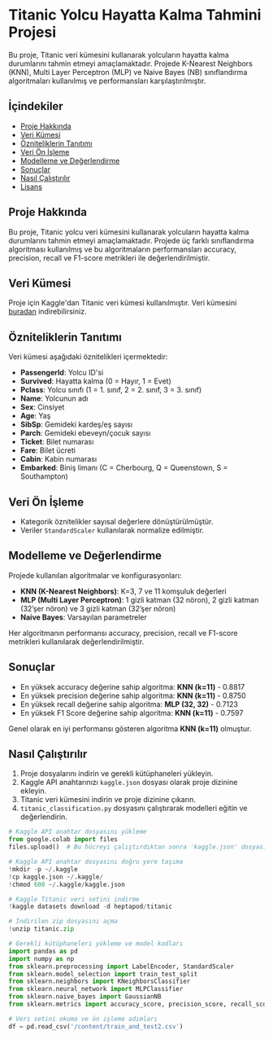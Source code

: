 # Titanic Yolcu Hayatta Kalma Tahmini Projesi

Bu proje, Titanic veri kümesini kullanarak yolcuların hayatta kalma durumlarını tahmin etmeyi amaçlamaktadır. Projede K-Nearest Neighbors (KNN), Multi Layer Perceptron (MLP) ve Naive Bayes (NB) sınıflandırma algoritmaları kullanılmış ve performansları karşılaştırılmıştır.

## İçindekiler
- [Proje Hakkında](#proje-hakkında)
- [Veri Kümesi](#veri-kümesi)
- [Özniteliklerin Tanıtımı](#özniteliklerin-tanıtımı)
- [Veri Ön İşleme](#veri-ön-işleme)
- [Modelleme ve Değerlendirme](#modelleme-ve-değerlendirme)
- [Sonuçlar](#sonuçlar)
- [Nasıl Çalıştırılır](#nasıl-çalıştırılır)
- [Lisans](#lisans)

## Proje Hakkında
Bu proje, Titanic yolcu veri kümesini kullanarak yolcuların hayatta kalma durumlarını tahmin etmeyi amaçlamaktadır. Projede üç farklı sınıflandırma algoritması kullanılmış ve bu algoritmaların performansları accuracy, precision, recall ve F1-score metrikleri ile değerlendirilmiştir.

## Veri Kümesi
Proje için Kaggle'dan Titanic veri kümesi kullanılmıştır. Veri kümesini [buradan](https://www.kaggle.com/datasets/heptapod/titanic) indirebilirsiniz.

## Özniteliklerin Tanıtımı
Veri kümesi aşağıdaki öznitelikleri içermektedir:

- **PassengerId**: Yolcu ID'si
- **Survived**: Hayatta kalma (0 = Hayır, 1 = Evet)
- **Pclass**: Yolcu sınıfı (1 = 1. sınıf, 2 = 2. sınıf, 3 = 3. sınıf)
- **Name**: Yolcunun adı
- **Sex**: Cinsiyet
- **Age**: Yaş
- **SibSp**: Gemideki kardeş/eş sayısı
- **Parch**: Gemideki ebeveyn/çocuk sayısı
- **Ticket**: Bilet numarası
- **Fare**: Bilet ücreti
- **Cabin**: Kabin numarası
- **Embarked**: Biniş limanı (C = Cherbourg, Q = Queenstown, S = Southampton)

## Veri Ön İşleme
- Kategorik öznitelikler sayısal değerlere dönüştürülmüştür.
- Veriler `StandardScaler` kullanılarak normalize edilmiştir.

## Modelleme ve Değerlendirme
Projede kullanılan algoritmalar ve konfigurasyonları:

- **KNN (K-Nearest Neighbors)**: K=3, 7 ve 11 komşuluk değerleri
- **MLP (Multi Layer Perceptron)**: 1 gizli katman (32 nöron), 2 gizli katman (32’şer nöron) ve 3 gizli katman (32’şer nöron)
- **Naive Bayes**: Varsayılan parametreler

Her algoritmanın performansı accuracy, precision, recall ve F1-score metrikleri kullanılarak değerlendirilmiştir.

## Sonuçlar
- En yüksek accuracy değerine sahip algoritma: **KNN (k=11)** - 0.8817
- En yüksek precision değerine sahip algoritma: **KNN (k=11)** - 0.8750
- En yüksek recall değerine sahip algoritma: **MLP (32, 32)** - 0.7123
- En yüksek F1 Score değerine sahip algoritma: **KNN (k=11)** - 0.7597

Genel olarak en iyi performansı gösteren algoritma **KNN (k=11)** olmuştur.

## Nasıl Çalıştırılır
1. Proje dosyalarını indirin ve gerekli kütüphaneleri yükleyin.
2. Kaggle API anahtarınızı `kaggle.json` dosyası olarak proje dizinine ekleyin.
3. Titanic veri kümesini indirin ve proje dizinine çıkarın.
4. `titanic_classification.py` dosyasını çalıştırarak modelleri eğitin ve değerlendirin.

```python
# Kaggle API anahtar dosyasını yükleme
from google.colab import files
files.upload()  # Bu hücreyi çalıştırdıktan sonra 'kaggle.json' dosyasını yükleyin

# Kaggle API anahtar dosyasını doğru yere taşıma
!mkdir -p ~/.kaggle
!cp kaggle.json ~/.kaggle/
!chmod 600 ~/.kaggle/kaggle.json

# Kaggle Titanic veri setini indirme
!kaggle datasets download -d heptapod/titanic

# İndirilen zip dosyasını açma
!unzip titanic.zip

# Gerekli kütüphaneleri yükleme ve model kodları
import pandas as pd
import numpy as np
from sklearn.preprocessing import LabelEncoder, StandardScaler
from sklearn.model_selection import train_test_split
from sklearn.neighbors import KNeighborsClassifier
from sklearn.neural_network import MLPClassifier
from sklearn.naive_bayes import GaussianNB
from sklearn.metrics import accuracy_score, precision_score, recall_score, f1_score

# Veri setini okuma ve ön işleme adımları
df = pd.read_csv('/content/train_and_test2.csv')
